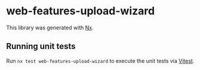 # web-features-upload-wizard

This library was generated with [Nx](https://nx.dev).

## Running unit tests

Run `nx test web-features-upload-wizard` to execute the unit tests via [Vitest](https://vitest.dev/).
